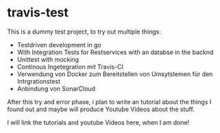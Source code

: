 # travis-test
This is a dummy test project, to try out multiple things:
* Testdriven development in go
 * With Integration Tests for Restservices with an databse in the backnd
 * Unittest with mocking
* Continous Ingetegration mit Travis-CI
 * Verwendung von Docker zum Bereitstellen von Umsytstemen für den Intrgrationstest
 * Anbindung von SonarCloud

After this try and error phase, i plan to write an tutorial about the things I found out and maybe will produce Youtube Videos about the stuff.

I will link the tutorials and youtube Videos here, when I am done!
